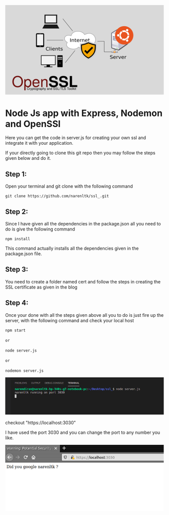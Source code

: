 <p align="center">
  <img src="cert/openssl.png">
</p>

# Node Js app with Express, Nodemon and OpenSSl

Here you can get the code in server.js for creating your own ssl and integrate it with your application.

If your directly going to clone this git repo then you may follow the steps given below and do it. 

## Step 1:

Open your terminal and git clone with the following command

```
git clone https://github.com/narenltk/ssl_.git
```

## Step 2:

Since I have given all the dependencies in the package.json all you need to do is give the following command

```
npm install
```
This command actually installs all the dependencies given in the package.json file.

## Step 3: 

You need to create a folder named cert and follow the steps in creating the SSL certificate as given in the blog

## Step 4:

Once your done with all the steps given above all you to do is just fire up the server, with the following command and check your local host

```
npm start

or

node server.js

or 

nodemon server.js
```


<p align="center">
  <img src="cert/node_server_js.png">
</p>

checkout "https://localhost:3030"

I have used the port 3030 and you can change the port to any number you like.

<p align="center">
  <img src="cert/google_narenltk.png">
</p>
